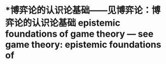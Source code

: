 # \*博弈论的认识论基础——见博弈论：博弈论的认识论基础 epistemic foundations of game theory — see game theory: epistemic foundations of

